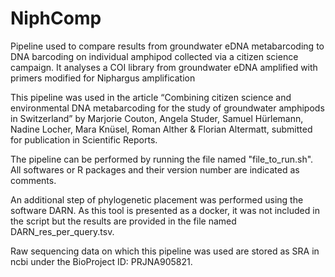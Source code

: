 # NiphComp
Pipeline used to compare results from groundwater eDNA metabarcoding to DNA barcoding on individual amphipod collected via a citizen science campaign. It analyses a COI library from groundwater eDNA amplified with primers modified for Niphargus amplification

This pipeline was used in the article “Combining citizen science and environmental DNA metabarcoding for the study of groundwater amphipods in Switzerland” by Marjorie Couton, Angela Studer, Samuel Hürlemann, Nadine Locher, Mara Knüsel, Roman Alther & Florian Altermatt, submitted for publication in Scientific Reports.

The pipeline can be performed by running the file named "file_to_run.sh". All softwares or R packages and their version number are indicated as comments.

An additional step of phylogenetic placement was performed using the software DARN. As this tool is presented as a docker, it was not included in the script but the results are provided in the file named DARN_res_per_query.tsv.

Raw sequencing data on which this pipeline was used are stored as SRA in ncbi under the BioProject ID: PRJNA905821.

